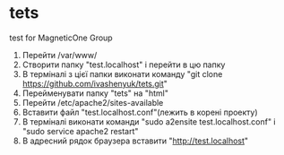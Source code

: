 # tets
test for MagneticOne Group


1) Перейти /var/www/
2) Створити папку "test.localhost" і перейти в цю папку
3) В терміналі з цієї папки виконати команду "git clone https://github.com/ivashenyuk/tets.git"
4) Перейменувати папку "tets" на "html"
5) Перейти /etc/apache2/sites-available
6) Вставити файл "test.localhost.conf"(лежить в корені проекту)
7) В терміналі виконати команди "sudo a2ensite test.localhost.conf" і "sudo service apache2 restart"
8) В адресний рядок браузера вставити "http://test.localhost"
